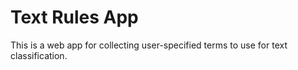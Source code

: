 # Text Rules App

This is a web app for collecting user-specified terms to use for text classification.
